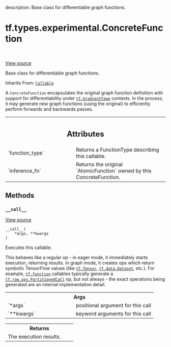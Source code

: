 description: Base class for differentiable graph functions.

<div itemscope itemtype="http://developers.google.com/ReferenceObject">
<meta itemprop="name" content="tf.types.experimental.ConcreteFunction" />
<meta itemprop="path" content="Stable" />
<meta itemprop="property" content="__call__"/>
</div>

# tf.types.experimental.ConcreteFunction

<!-- Insert buttons and diff -->

<table class="tfo-notebook-buttons tfo-api nocontent" align="left">

</table>

<a target="_blank" class="external" href="/code/stable/tensorflow/python/types/core.py">View source</a>



Base class for differentiable graph functions.

Inherits From: [`Callable`](../../../tf/types/experimental/Callable.md)

<!-- Placeholder for "Used in" -->

A `ConcreteFunction` encapsulates the original graph function definition with
support for differentiability under <a href="../../../tf/GradientTape.md"><code>tf.GradientTape</code></a> contexts. In the
process, it may generate new graph functions (using the original) to
efficiently perform forwards and backwards passes.



<!-- Tabular view -->
 <table class="responsive fixed orange">
<colgroup><col width="214px"><col></colgroup>
<tr><th colspan="2"><h2 class="add-link">Attributes</h2></th></tr>

<tr>
<td>
`function_type`<a id="function_type"></a>
</td>
<td>
Returns a FunctionType describing this callable.
</td>
</tr><tr>
<td>
`inference_fn`<a id="inference_fn"></a>
</td>
<td>
Returns the original `AtomicFunction` owned by this ConcreteFunction.
</td>
</tr>
</table>



## Methods

<h3 id="__call__"><code>__call__</code></h3>

<a target="_blank" class="external" href="/code/stable/tensorflow/python/types/core.py">View source</a>

<pre class="devsite-click-to-copy prettyprint lang-py tfo-signature-link">
<code>__call__(
    *args, **kwargs
)
</code></pre>

Executes this callable.

This behaves like a regular op - in eager mode, it immediately starts
execution, returning results. In graph mode, it creates ops which return
symbolic TensorFlow values (like <a href="../../../tf/Tensor.md"><code>tf.Tensor</code></a>, <a href="../../../tf/data/Dataset.md"><code>tf.data.Dataset</code></a>,
etc.). For example, <a href="../../../tf/function.md"><code>tf.function</code></a> callables typically generate a
<a href="../../../tf/raw_ops/PartitionedCall.md"><code>tf.raw_ops.PartitionedCall</code></a> op, but not always - the
exact operations being generated are an internal implementation detail.

<!-- Tabular view -->
 <table class="responsive fixed orange">
<colgroup><col width="214px"><col></colgroup>
<tr><th colspan="2">Args</th></tr>

<tr>
<td>
`*args`
</td>
<td>
positional argument for this call
</td>
</tr><tr>
<td>
`**kwargs`
</td>
<td>
keyword arguments for this call
</td>
</tr>
</table>



<!-- Tabular view -->
 <table class="responsive fixed orange">
<colgroup><col width="214px"><col></colgroup>
<tr><th colspan="2">Returns</th></tr>
<tr class="alt">
<td colspan="2">
The execution results.
</td>
</tr>

</table>





